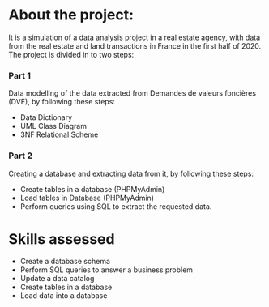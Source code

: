 # About the project: 
It is a simulation of a data analysis project in a real estate agency, with data from the real estate and land transactions in France in the first half of 2020. The project is divided in to two steps:

### Part 1
Data modelling of the data extracted from Demandes de valeurs foncières (DVF), by following these steps: 
  - Data Dictionary 
  - UML Class Diagram 
  - 3NF Relational Scheme

### Part 2
Creating a database and extracting data from it, by following these steps:  
  - Create tables in a database (PHPMyAdmin)
  - Load tables in Database (PHPMyAdmin)
  - Perform queries using SQL to extract the requested data. 
  
# Skills assessed
- Create a database schema
- Perform SQL queries to answer a business problem
- Update a data catalog
- Create tables in a database
- Load data into a database
  
  
  
